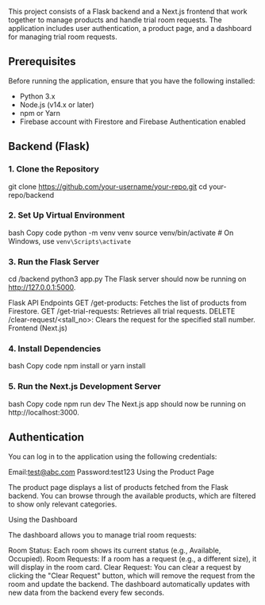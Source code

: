 This project consists of a Flask backend and a Next.js frontend that work together to manage products and handle trial room requests. The application includes user authentication, a product page, and a dashboard for managing trial room requests.

## Prerequisites

Before running the application, ensure that you have the following installed:

- Python 3.x
- Node.js (v14.x or later)
- npm or Yarn
- Firebase account with Firestore and Firebase Authentication enabled

## Backend (Flask)
### 1. Clone the Repository
git clone https://github.com/your-username/your-repo.git
cd your-repo/backend
### 2. Set Up Virtual Environment
bash
Copy code
python -m venv venv
source venv/bin/activate  # On Windows, use `venv\Scripts\activate`
### 3. Run the Flask Server

cd /backend
python3 app.py
The Flask server should now be running on http://127.0.0.1:5000.



Flask API Endpoints
GET /get-products: Fetches the list of products from Firestore.
GET /get-trial-requests: Retrieves all trial requests.
DELETE /clear-request/<stall_no>: Clears the request for the specified stall number.
Frontend (Next.js)



### 4. Install Dependencies
bash
Copy code
npm install or yarn install

### 5. Run the Next.js Development Server
bash
Copy code
npm run dev
The Next.js app should now be running on http://localhost:3000.

## Authentication

You can log in to the application using the following credentials:

Email:test@abc.com
Password:test123
Using the Product Page

The product page displays a list of products fetched from the Flask backend. You can browse through the available products, which are filtered to show only relevant categories.

Using the Dashboard

The dashboard allows you to manage trial room requests:

Room Status: Each room shows its current status (e.g., Available, Occupied).
Room Requests: If a room has a request (e.g., a different size), it will display in the room card.
Clear Request: You can clear a request by clicking the "Clear Request" button, which will remove the request from the room and update the backend.
The dashboard automatically updates with new data from the backend every few seconds.